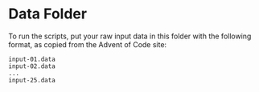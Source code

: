 # Data Folder

To run the scripts, put your raw input data in this folder with the following format, as copied from the Advent of Code site:

```
input-01.data
input-02.data
...
input-25.data
```
